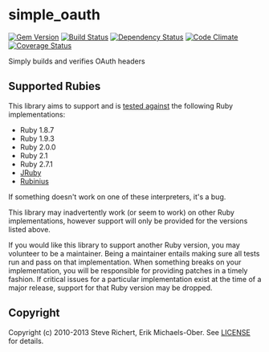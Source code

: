 # simple_oauth

[![Gem Version](http://img.shields.io/gem/v/simple_oauth.svg)][gem]
[![Build Status](http://img.shields.io/travis/laserlemon/simple_oauth.svg)][travis]
[![Dependency Status](http://img.shields.io/gemnasium/laserlemon/simple_oauth.svg)][gemnasium]
[![Code Climate](http://img.shields.io/codeclimate/github/laserlemon/simple_oauth.svg)][codeclimate]
[![Coverage Status](http://img.shields.io/coveralls/laserlemon/simple_oauth.svg)][coveralls]

[gem]: https://rubygems.org/gems/simple_oauth
[travis]: http://travis-ci.org/laserlemon/simple_oauth
[gemnasium]: https://gemnasium.com/laserlemon/simple_oauth
[codeclimate]: https://codeclimate.com/github/laserlemon/simple_oauth
[coveralls]: https://coveralls.io/r/laserlemon/simple_oauth

Simply builds and verifies OAuth headers

## Supported Rubies
This library aims to support and is [tested
against](http://travis-ci.org/laserlemon/simple_oauth) the following Ruby
implementations:

* Ruby 1.8.7
* Ruby 1.9.3
* Ruby 2.0.0
* Ruby 2.1
* Ruby 2.7.1
* [JRuby](http://jruby.org/)
* [Rubinius](http://rubini.us/)

If something doesn't work on one of these interpreters, it's a bug.

This library may inadvertently work (or seem to work) on other Ruby
implementations, however support will only be provided for the versions listed
above.

If you would like this library to support another Ruby version, you may
volunteer to be a maintainer. Being a maintainer entails making sure all tests
run and pass on that implementation. When something breaks on your
implementation, you will be responsible for providing patches in a timely
fashion. If critical issues for a particular implementation exist at the time
of a major release, support for that Ruby version may be dropped.

## Copyright
Copyright (c) 2010-2013 Steve Richert, Erik Michaels-Ober. See
[LICENSE](LICENSE.md) for details.
